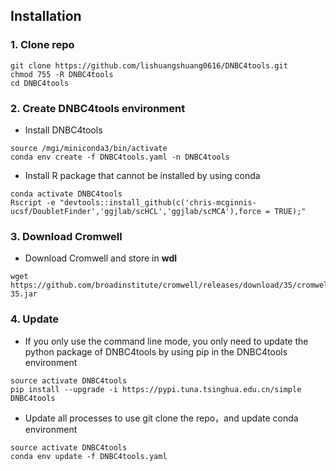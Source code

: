## Installation

### 1. Clone repo
```
git clone https://github.com/lishuangshuang0616/DNBC4tools.git
chmod 755 -R DNBC4tools
cd DNBC4tools
```

### 2. Create DNBC4tools environment
- Install DNBC4tools
```
source /mgi/miniconda3/bin/activate
conda env create -f DNBC4tools.yaml -n DNBC4tools
```
- Install R package that cannot be installed by using conda
```
conda activate DNBC4tools
Rscript -e "devtools::install_github(c('chris-mcginnis-ucsf/DoubletFinder','ggjlab/scHCL','ggjlab/scMCA'),force = TRUE);"
```

### 3. Download Cromwell
- Download Cromwell and store in **wdl**
```
wget https://github.com/broadinstitute/cromwell/releases/download/35/cromwell-35.jar
```

### 4. Update
- If you only use the command line mode, you only need to update the python package of DNBC4tools by using pip in the DNBC4tools environment
```
source activate DNBC4tools
pip install --upgrade -i https://pypi.tuna.tsinghua.edu.cn/simple DNBC4tools
```
- Update all processes to use git clone the repo，and update conda environment
```
source activate DNBC4tools
conda env update -f DNBC4tools.yaml
```
